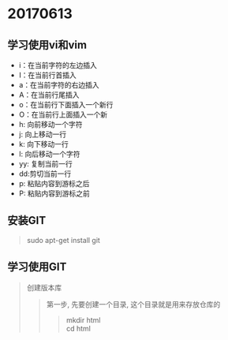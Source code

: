 # 20170613

## 学习使用vi和vim
- i：在当前字符的左边插入
- I：在当前行首插入
- a：在当前字符的右边插入
- A：在当前行尾插入
- o：在当前行下面插入一个新行
- O：在当前行上面插入一个新
- h: 向前移动一个字符
- j: 向上移动一行
- k: 向下移动一行
- l: 向后移动一个字符
- yy: 复制当前一行
- dd:剪切当前一行
- p: 粘贴内容到游标之后
- P: 粘贴内容到游标之前

## 安装GIT
> sudo apt-get install git

## 学习使用GIT
>   创建版本库    
>> 第一步, 先要创建一个目录, 这个目录就是用来存放仓库的
>>> mkdir html   
>>> cd html
